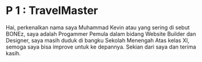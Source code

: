 # P 1 : TravelMaster

Hai, perkenalkan nama saya Muhammad Kevin atau yang sering di sebut BONEz, saya adalah Progammer Pemula dalam bidang Website Builder dan Designer, saya masih duduk di bangku Sekolah Menengah Atas kelas XI, semoga saya bisa improve untuk ke depannya. Sekian dari saya dan terima kasih.

